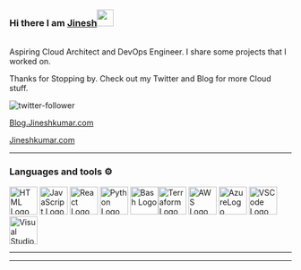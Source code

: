 ### Hi there I am [Jinesh](https://jineshkumar.com)<img src="https://raw.githubusercontent.com/MartinHeinz/MartinHeinz/master/wave.gif" width="30px">
<br/>
Aspiring Cloud Architect and DevOps Engineer.  
I share some projects that I worked on.<br/>
  
Thanks for Stopping by. Check out my Twitter and Blog for more Cloud stuff.
  
![twitter-follower](https://img.shields.io/twitter/follow/JineshkumarP?style=social)

[Blog.Jineshkumar.com](https://blog.jineshkumar.com)

[Jineshkumar.com](https://jineshkumar.com)
   
---

### Languages and tools ⚙️
<!-- For more icons please follow  https://github.com/MikeCodesDotNET/ColoredBadges -->
<p>
<img src="https://cdn.worldvectorlogo.com/logos/html-1.svg" alt="HTML Logo" width="50" height="50"/> <img src="https://cdn.worldvectorlogo.com/logos/logo-javascript.svg" alt="JavaScript Logo" width="50" height="50"/> <img src="https://cdn.worldvectorlogo.com/logos/react-2.svg" alt="React Logo" width="50" height="50"/> <img src="https://cdn.worldvectorlogo.com/logos/python-5.svg" alt="Python Logo" width="50" height="50"/> <img src="https://cdn.worldvectorlogo.com/logos/bash-1.svg" alt="Bash Logo" width="50" height="50"/><img src="https://cdn.worldvectorlogo.com/logos/terraform-enterprise.svg" alt="Terraform Logo" width="50" height="50"/> <img src="https://cdn.worldvectorlogo.com/logos/aws-2.svg" alt="AWS Logo" width="50" height="50"/> <img src="https://upload.wikimedia.org/wikipedia/commons/a/a8/Microsoft_Azure_Logo.svg" alt="AzureLogo" width="50" height="50"/> <img src="https://cdn.worldvectorlogo.com/logos/visual-studio-code-1.svg" alt="VSCode Logo" width="50" height="50"/> <img src="https://cdn.worldvectorlogo.com/logos/visual-studio-2013.svg" alt="Visual Studio Logo" width="50" height="50"/>
</p>

---

 ---
<!--
**jineshaws1990/jineshaws1990** is a ✨ _special_ ✨ repository because its `README.md` (this file) appears on your GitHub profile.

Here are some ideas to get you started:

- 🔭 I’m currently working on ... Veeam Software
🌱 I’m currently learning ... Python, JavaScript, Cloud Deployement, Serverless , Containers, Kubernates
- 👯 I’m looking to collaborate on ...
- 🤔 I’m looking for help with ...
- 💬 Ask me about ...
- 📫 How to reach me: ...
- 😄 Pronouns: ...
- ⚡ Fun fact: ...
-->
